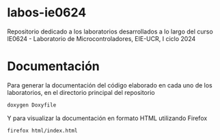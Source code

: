 # labos-ie0624
Repositorio dedicado a los laboratorios desarrollados a lo largo del curso IE0624 - Laboratorio de Microcontroladores, EIE-UCR, I ciclo 2024

# Documentación
Para generar la documentación del código elaborado en cada uno de los laboratorios, en el directorio principal del repositorio
```sh
doxygen Doxyfile
```
Y para visualizar la documentación en formato HTML utilizando Firefox
```sh
firefox html/index.html
```
